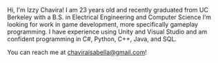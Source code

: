 Hi, I'm Izzy Chavira!
I am 23 years old and recently graduated from UC Berkeley with a B.S. in Electrical Engineering and Computer Science
I’m looking for work in game development, more specifically gameplay programming.
I have experience using Unity and Visual Studio and am confident programming in C#, Python, C++, Java, and SQL.

You can reach me at chaviraisabella@gmail.com!
